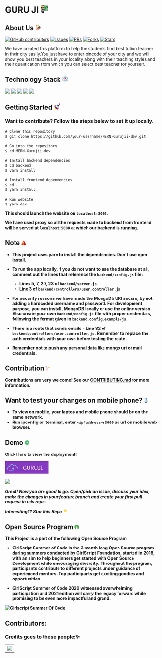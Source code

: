 <h1>GURU JI <a><img src="https://github.com/Samridhi-98/Images/blob/master/Images/teacher(1).svg" width="5%"></a></h1>  


<h2>About Us <a><img src="https://github.com/Samridhi-98/Images/blob/master/Images/reading.svg" width="4%"></a></h2>
<p>
 
[![GitHub contributors](https://img.shields.io/github/contributors/Namanl2001/MERN-Gurujii-dev.svg)](https://github.com/Namanl2001/MERN-Gurujii-dev/graphs/contributors/)
[![Issues](https://img.shields.io/github/issues/Namanl2001/MERN-Gurujii-dev)](https://github.com/Namanl2001/MERN-Gurujii-dev/issues)
[![PRs](https://img.shields.io/github/issues-pr/Namanl2001/MERN-Gurujii-dev)](https://github.com/Namanl2001/MERN-Gurujii-dev/pulls)
[![Forks](https://img.shields.io/github/forks/Namanl2001/MERN-Gurujii-dev?style=social)](https://github.com/Namanl2001/MERN-Gurujii-dev) 
[![Stars](https://img.shields.io/github/stars/Namanl2001/MERN-Gurujii-dev?style=social)](https://github.com/Namanl2001/MERN-Gurujii-dev) 

</p>

<p>
 We have created this platform to help the students find best tution teacher in their city easily.You just have to enter pincode of your city and we will show you best teachers in your locality along with their teaching styles and their qualification from which you can select best teacher for yourself.
</p>


<h2>Technology Stack <a><img src="https://github.com/Samridhi-98/Images/blob/master/Images/atom.svg" width="4%"></a></h2>

<p>

<img src ="https://img.shields.io/badge/MongoDB-%234ea94b.svg?&style=for-the-badge&logo=mongodb&logoColor=white"/> 
<img src="https://img.shields.io/badge/express.js%20-%23404d59.svg?&style=for-the-badge"/> 
<img src="https://img.shields.io/badge/reactjs%20-61DAFB.svg?&style=for-the-badge&logo=react&logoColor=blue"/> 
<img src="https://img.shields.io/badge/Node.js-%234ea94b.svg?&style=for-the-badge&logo=node.js&logoColor=white"> 
<img src="https://img.shields.io/badge/git%20-%23121011.svg?&style=for-the-badge&logo=git&logoColor=white&logoWidth=20">

</p>  


<h2>Getting Started <a><img src="https://github.com/Samridhi-98/Images/blob/master/Images/rocket.svg" width="4%"></a></h2>
<h3>Want to contribute? Follow the steps below to set it up locally.</h3>

```
# Clone this repository
$ git clone https://github.com/your-username/MERN-Gurujii-dev.git

# Go into the repository
$ cd MERN-Gurujii-dev

# Install backend dependencies
$ cd backend 
$ yarn install

# Install frontend dependencies
$ cd .. 
$ yarn install

# Run website
$ yarn dev
```

<strong> This should launch the website on `localhost:3000`. <strong>

We have used proxy so all the requests made to backend from frontend will be served at
`localhost:5000` at which our backend is running.


<h2>Note <a><img src="https://github.com/Samridhi-98/Images/blob/master/Images/alarm.svg" width="3%"></a> </h2>
<p>
 
- This project uses yarn to install the dependencies. Don't use npm install.

- To run the app locally, if you do not want to use the database at all, comment out the lines that reference the `backend/config.js` file:
	- Lines 5, 7, 20, 23 of `backend/server.js` 
	- Line 3 of `backend/controllers/user.controller.js`

 - For security reasons we have made the MongoDb URI secure, by not adding a hardcoded username and password. For development purpose, you can install, MongoDB locally or use the  online version. Also create your own `backend/config.js` file with proper credentials, following the format given in `backend.config.example/js`. 
- There is a route that sends emails - Line 82 of `backend/controllers/user.controller.js`. Remember to replace the auth credentials with your own before testing the route.
- Remember not to push any personal data like mongo uri or mail credentials.

</p>

<h2>Contribution <a><img src="https://github.com/Samridhi-98/Images/blob/master/Images/support(1).svg" width="3%"></a> </h2>
<p>
Contributions are very welcome! See our <a href="https://github.com/Namanl2001/MERN-Gurujii-dev/blob/master/contributing.md">CONTRIBUTING.md</a> for more information.
</p>
<h2>Want to test your changes on mobile phone? <a><img src="https://github.com/Samridhi-98/Images/blob/master/Images/smartphone.svg" width="3%"></a></h2>

<p>
 
- To view on mobile, your laptop and mobile phone should be on the same network.
- Run ipconfig on terminal, enter `<ip4address>:3000` as url on mobile web browser. 

</p>


<h2> Demo <a><img src="https://github.com/Samridhi-98/Images/blob/master/Images/play.svg" width="3%"></a></h2>

Click Here to view the deployment!
 
[![Deploy](https://raw.githubusercontent.com/nikitakapoor1919/Buttons/main/guruji.png)](https://guru-jii.herokuapp.com/)

<div>
<img src="https://user-images.githubusercontent.com/63860014/110734802-8f68c480-824e-11eb-910d-7fab7f404fb2.gif"/>
</div>

<strong><em> Great! Now you are good to go. Open/pick an issue, discuss your idea, make the changes in your feature branch and create your first pull request in this repo.</em></strong>

<em>Interesting?? Star this Repo <a><img src="https://github.com/Samridhi-98/Images/blob/master/Images/star.svg" width="3%"></a> </em>


<h2> Open Source Program <a><img src="https://github.com/Samridhi-98/Images/blob/master/Images/open-source.svg" width="3%"></a></h2>

This Project is a part of the following Open Source Program

- GirlScript Summer of Code is the 3 month long Open Source program during summers conducted by GirlScript Foundation, started in 2018, with an aim to help beginners get started with Open Source Development while encouraging diversity. Throughout the program, participants contribute to different projects under guidance of experienced mentors. Top participants get exciting goodies and opportunities.

- GirlScript Summer of Code 2020 witnessed overwhelming participation and 2021 edition will carry the legacy forward while promising to be even more impactful and grand.

<img src ="https://miro.medium.com/max/3000/1*CKaCnG11p5i0KiQyaoyBvg.png" alt ="Girlscript Summer Of Code"></img>

<h2>Contributors:</h2>

### Credits goes to these people:✨

<table>
	<tr>
		<td>
   <a href="https://github.com/Namanl2001/MERN-Gurujii-dev/graphs/contributors">
  <img src="https://contrib.rocks/image?repo=Namanl2001/MERN-Gurujii-dev" />
</a>
		</td>
	</tr>
</table>
